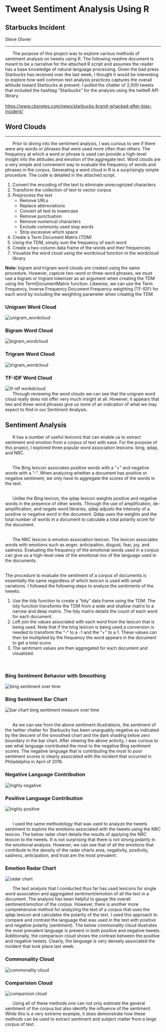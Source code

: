# Tweet Sentiment Analysis Using R
## Starbucks Incident
Steve Glover
***

&nbsp;&nbsp;&nbsp;&nbsp;&nbsp; The purpose of this project was to explore various methods of sentiment analysis on tweets using R. The following readme document is meant to be a narrative for the attached R script and assumes the reader has a base knowledge of natural language processing.  Given the bad press Starbucks has received over the last week, I thought it would be interesting to explore how well common text analysis practices captures the overall attitude toward Starbucks at present. I pulled the chatter of 2,000 tweets that included the hashtag “Starbucks” for the analysis using the twitteR API library. 
<br><br>
https://www.cbsnews.com/news/starbucks-brand-whacked-after-bias-incident/
<br>

## Word Clouds
***
&nbsp;&nbsp;&nbsp;&nbsp;&nbsp; Prior to diving into the sentiment analysis, I was curious to see if there were any words or phrases that were used more often than others. The frequency at which a word or phrase is used can provide a high-level insight into the attitudes and emotion of the aggregate text. Word clouds are a very simple and convenient way to evaluate the frequency of words and phrases in the corpus.  Generating a word cloud in R is a surprisingly simple procedure. The code is detailed in the attached script.
1.	Convert the encoding of the text to eliminate unrecognized characters
2.	Transform the collection of text to vector corpus
3.	Preprocess the text
    *   Remove URLs
    *   Replace abbreviations
    *   Convert all text to lowercase
    *   Remove punctuation
    *   Remove numerical characters
    *   Exclude commonly used stop words
    *   Strip excessive which space
4.	Create a Term Document Matrix (TDM)
5.	Using the TDM, simply sum the frequency of each word
6.	Create a two-column data frame of the words and their frequencies
7.	Visualize the word cloud using the wordcloud function in the wordcloud library

**Note:** bigram and trigram word clouds are created using the same procedure. However, capture two-word or three-word phrases,  we must use a bigram or trigram tokenizer as an argument when creating the TDM using the TermDocumentMatrix function.  Likewise, we can use the Term Frequency, Inverse Frequency Document Frequency weighting  (TF-IDF) for each word by including the weighting parameter when creating the TDM. 

### Unigram Word Cloud
![unigram_wordcloud](https://user-images.githubusercontent.com/22827466/39077613-555551e0-44d1-11e8-8c9c-303b173eff46.png)

### Bigram Word Cloud
![bigram_wordcloud](https://user-images.githubusercontent.com/22827466/39077626-6c7eec64-44d1-11e8-84e6-86de7a9fc3e9.png)

### Trigram Word Cloud
![trigram_wordcloud](https://user-images.githubusercontent.com/22827466/39077636-8049e456-44d1-11e8-8f83-e542e001364c.png)

### TF-IDF Word Cloud
![tf-idf workdcloud](https://user-images.githubusercontent.com/22827466/39077648-8dd90ad4-44d1-11e8-99fb-3adf1eb507eb.png)
<br>
&nbsp;&nbsp;&nbsp;&nbsp;&nbsp; Through reviewing the word clouds we can see that the unigram word cloud really does not offer very much insight at all.  However, it appears that two and three-word phrases give us more of an indication of what we may expect to find in our Sentiment Analysis. 
<br>

## Sentiment Analysis
&nbsp;&nbsp;&nbsp;&nbsp;&nbsp; R has a number of useful lexicons that can enable us to extract sentiment and emotion from a corpus of text with ease. For the purpose of this project, I explored three popular word association lexicons: bing, qdap, and NRC.
<br><br>

&nbsp;&nbsp;&nbsp;&nbsp;&nbsp; The Bing lexicon associates positive words with a  “+” and negative words with a “-“. When analyzing whether a document has positive or negative sentiment, we only have to aggregate the scores of the words in the text.
<br><br>

&nbsp;&nbsp;&nbsp;&nbsp;&nbsp; Unlike the Bing lexicon, the qdap lexicon weights positive and negative words in the presence of other words. Through the use of amplification, de-amplification, and negate word libraries, qdap adjusts the intensity of a positive or negative word in the document. Qdap uses the weights and the total number of words in a document to calculate a total polarity score for the document.
<br><br>

&nbsp;&nbsp;&nbsp;&nbsp;&nbsp; The NRC lexicon is emotion association lexicon. The lexicon associates words with emotions such as anger, anticipation, disgust, fear, joy, and sadness. Evaluating the frequency of the emotional words used in a corpus can give us a high-level view of the emotional mix of the language used in the documents.
<br><br>

The procedure to evaluate the sentiment of a corpus of documents is essentially the same regardless of which lexicon is used with small variations. I followed the following steps to analyze the sentiments of the tweets:
1.	Use the tidy function to create a “tidy” data frame using the TDM. The tidy function transforms the TDM from a wide and shallow matrix to a narrow and deep matrix. The tidy matrix details the count of each word for each document. 
2.	Left join the values associated with each word from the lexicon that is being used. Note that if the bing lexicon is being used a conversion is needed to transform the “-“ to a -1 and the “+” to a 1. These values can then be multiplied by the frequency the word appears in the document to get a total score. 
3.	The sentiment values are then aggregated for each document and visualized.
<br>

### Bing Sentiment Behavior with Smoothing
![bing sentiment over time](https://user-images.githubusercontent.com/22827466/39077668-adaab506-44d1-11e8-9297-a72a15a0adc1.png)

### Bing Sentiment Bar Chart
![bar chart bing sentiment measure over time](https://user-images.githubusercontent.com/22827466/39077682-bb55b7b4-44d1-11e8-8a61-065da7a2e9d0.png)

<br>
&nbsp;&nbsp;&nbsp;&nbsp;&nbsp; As we can see from the above sentiment illustrations, the sentiment of the twitter chatter for Starbucks has been unarguably negative as indicated by the descent of the smoothed chart and the dark shading below zero boundary in the bar chart.  After viewing the above activity, I was curious to see what language contributed the most to the negative Bing sentiment scores. The negative language that is contributing the most to poor sentiment scores is clearly associated with the incident that occurred in Philadelphia in April of 2018.

### Negative Language Contribution
![highly negative](https://user-images.githubusercontent.com/22827466/39078217-dd8e8a96-44d5-11e8-9e0c-4b34607f0667.png)


### Positive Language Contribution
![highly positive](https://user-images.githubusercontent.com/22827466/39078226-f6678dd8-44d5-11e8-908d-4914cea5d192.png)


<br>
&nbsp;&nbsp;&nbsp;&nbsp;&nbsp;  I used the same methodology that was used to analyze the tweets sentiment to explore the emotions associated with the tweets using the NRC lexicon. The below radar chart details the results of applying the NRC lexicon to the tweets. It is not surprising that there is not strong polarity in the emotional analysis. However, we can see that of all the emotions that contribute to the density of the radar charts area, negativity, positivity, sadness, anticipation, and trust are the most prevalent. 

### Emotion Radar Chart
![radar chart](https://user-images.githubusercontent.com/22827466/39078682-d4484bb6-44da-11e8-91a7-179212005c78.PNG)

&nbsp;&nbsp;&nbsp;&nbsp;&nbsp;   The text analysis that I conducted thus far has used lexicons for single word association and aggregated sentiment/emotion of all the text in a document. The analysis has been helpful to gauge the overall sentiment/emotion of the corpus. However, there is another more comprehensive method for analyzing the text of a corpus that uses the qdap lexicon and calculates the polarity of the text. I used this approach to compare and contrast the language that was used in the text with positive and negative polarity (sentiment).  The below commonality cloud illustrates the most prevalent language is present in both positive and negative tweets. Additionally, the comparison cloud shows the contrast between the positive and negative tweets. Clearly, the language is very densely associated the incident that took place last week. 

### Commonality Cloud
![commonality cloud](https://user-images.githubusercontent.com/22827466/39078725-8e65f552-44db-11e8-93c0-e262ec514c60.png)

### Comparision Cloud
![comparison cloud](https://user-images.githubusercontent.com/22827466/39078731-a4e3edc0-44db-11e8-964f-7fc41785029a.png)

&nbsp;&nbsp;&nbsp;&nbsp;&nbsp; Using all of these methods one can not only estimate the general sentiment of the corpus but also identify the influence of the sentiment. While this is a very extreme example, it does demonstrate how these methods can be used to extract sentiment and subject matter from a large corpus of text.
